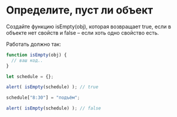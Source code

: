 # Определите, пуст ли объект

Создайте функцию isEmpty(obj), которая возвращает true, 
если в объекте нет свойств и false – если хоть одно свойство есть.

Работать должно так:
```js
function isEmpty(obj) {
  // ваш код..
}

let schedule = {};

alert( isEmpty(schedule) ); // true

schedule["8:30"] = "подъём";

alert( isEmpty(schedule) ); // false
```
